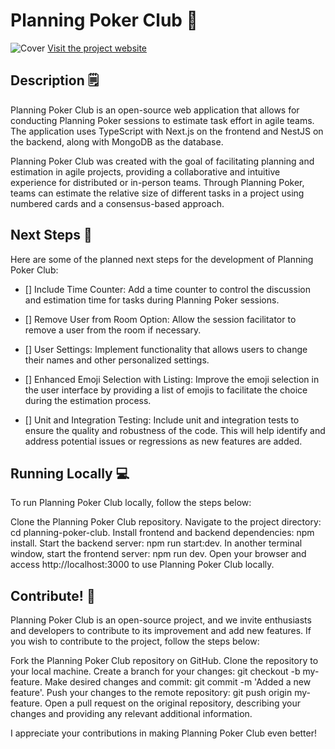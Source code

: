 # Planning Poker Club 💙

![Cover](https://i.ibb.co/k28b38M/Scrum-Poker-for-agile-development-teams.png)
[Visit the project website](http://planningpokerclub.com)
## Description 🗒
Planning Poker Club is an open-source web application that allows for conducting Planning Poker sessions to estimate task effort in agile teams. The application uses TypeScript with Next.js on the frontend and NestJS on the backend, along with MongoDB as the database.

Planning Poker Club was created with the goal of facilitating planning and estimation in agile projects, providing a collaborative and intuitive experience for distributed or in-person teams. Through Planning Poker, teams can estimate the relative size of different tasks in a project using numbered cards and a consensus-based approach.

## Next Steps 📝
Here are some of the planned next steps for the development of Planning Poker Club:

- [] Include Time Counter: Add a time counter to control the discussion and estimation time for tasks during Planning Poker sessions.

- [] Remove User from Room Option: Allow the session facilitator to remove a user from the room if necessary.

- [] User Settings: Implement functionality that allows users to change their names and other personalized settings.

- [] Enhanced Emoji Selection with Listing: Improve the emoji selection in the user interface by providing a list of emojis to facilitate the choice during the estimation process.

- [] Unit and Integration Testing: Include unit and integration tests to ensure the quality and robustness of the code. This will help identify and address potential issues or regressions as new features are added.

## Running Locally 💻
To run Planning Poker Club locally, follow the steps below:

Clone the Planning Poker Club repository.
Navigate to the project directory: cd planning-poker-club.
Install frontend and backend dependencies: npm install.
Start the backend server: npm run start:dev.
In another terminal window, start the frontend server: npm run dev.
Open your browser and access http://localhost:3000 to use Planning Poker Club locally.

## Contribute! 🤩
Planning Poker Club is an open-source project, and we invite enthusiasts and developers to contribute to its improvement and add new features. If you wish to contribute to the project, follow the steps below:

Fork the Planning Poker Club repository on GitHub.
Clone the repository to your local machine.
Create a branch for your changes: git checkout -b my-feature.
Make desired changes and commit: git commit -m 'Added a new feature'.
Push your changes to the remote repository: git push origin my-feature.
Open a pull request on the original repository, describing your changes and providing any relevant additional information.

I appreciate your contributions in making Planning Poker Club even better!
